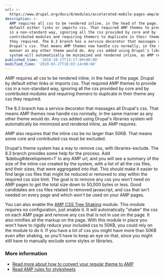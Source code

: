 ```yaml
---
url: >-
  https://www.drupal.org/docs/8/modules/accelerated-mobile-pages-amp/amp-version-83/amp-css
description: >-
  AMP requires all css to be rendered inline, in the head of the page. Drupal by
  default either links or imports css. That required AMP themes to provide css
  in a non-standard way, ignoring all the css provided by core and by
  contributed modules and requiring themers to duplicate in their theme any css
  they required. The 8.3 branch has a service decorator that massages all
  Drupal's css. That means AMP themes now handle css normally, in the same
  manner as any other theme would do. Any css added using Drupal's libraries
  system will automatically be minimized and rendered inline, as AMP requires.
published_time: '2018-10-27T13:17:09+00:00'
modified_time: '2019-03-27T10:03:14+00:00'
---
```

AMP requires all css to be rendered inline, in the head of the page. Drupal by default either links or imports css. That required AMP themes to provide css in a non-standard way, ignoring all the css provided by core and by contributed modules and requiring themers to duplicate in their theme any css they required.

The 8.3 branch has a service decorator that massages all Drupal's css. That means AMP themes now handle css normally, in the same manner as any other theme would do. Any css added using Drupal's libraries system will automatically be minimized and rendered inline, as AMP requires.

AMP also requires that the inline css be no larger than 50KB. That means some core and contributed css must be excluded.

Drupal's theme system has a way to remove css, with libraries-exclude. The 8.3 branch provides some help for the process. Add '&debug#development=1' to any AMP url, and you will see a summary of the size of the inline css created by the system, with a list of all the css files, and their sizes, that were aggregated into that. This should make it easier to find large css files that might be reduced or removed to stay within the required css size limit. The goal is to remove any css you won't need on AMP pages to get the total size down to 50,000 bytes or less. Good candidates are css files related to removed javascript, and css that isn't needed on every page and which won't be used on your AMP pages.

You can also enable the [AMP CSS Tree Shaking](https://www.drupal.org/project/amp%5Fcts) module. This module requires no configuration, just enable it. It will automatically "shake" the css on each AMP page and remove any css that is not in use on the page. It also minifies all the markup on the page. With this module in place you won't have to rigidly reduce your included css to 50KB, you could rely on the module to do it. If you have a lot of css you might have more than 50KB even after shaking, so you'll have to keep an eye on that, since you might still have to manually exclude some styles or libraries.

### More information

* [Read more about how to convert your regular theme to AMP](https://www.drupal.org/node/2968063)
* [Read AMP rules for stylesheets](https://www.ampproject.org/docs/fundamentals/spec#stylesheets)